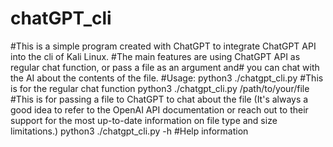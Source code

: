 # chatGPT_cli
#This is a simple program created with ChatGPT to integrate ChatGPT API into the cli of Kali Linux. 
#The main features are using ChatGPT API as regular chat function, or pass a file as an argument and# you can chat with the AI about the contents of the file.
#Usage: python3 ./chatgpt_cli.py #This is for the regular chat function
        python3 ./chatgpt_cli.py /path/to/your/file #This is for passing a file to ChatGPT to chat about the file (It's always a good idea to refer to the OpenAI API documentation or reach out to their support for the most up-to-date information on file type and size limitations.)
        python3 ./chatgpt_cli.py -h #Help information
